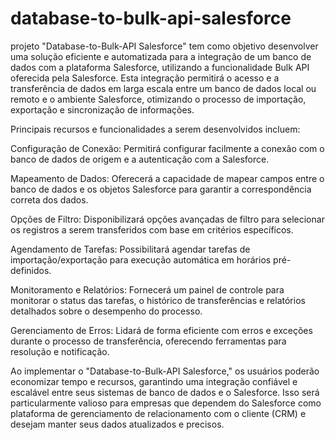 # database-to-bulk-api-salesforce

 projeto "Database-to-Bulk-API Salesforce" tem como objetivo desenvolver uma solução eficiente e automatizada para a integração de um banco de dados com a plataforma Salesforce, utilizando a funcionalidade Bulk API oferecida pela Salesforce. Esta integração permitirá o acesso e a transferência de dados em larga escala entre um banco de dados local ou remoto e o ambiente Salesforce, otimizando o processo de importação, exportação e sincronização de informações.

Principais recursos e funcionalidades a serem desenvolvidos incluem:

Configuração de Conexão: Permitirá configurar facilmente a conexão com o banco de dados de origem e a autenticação com a Salesforce.

Mapeamento de Dados: Oferecerá a capacidade de mapear campos entre o banco de dados e os objetos Salesforce para garantir a correspondência correta dos dados.

Opções de Filtro: Disponibilizará opções avançadas de filtro para selecionar os registros a serem transferidos com base em critérios específicos.

Agendamento de Tarefas: Possibilitará agendar tarefas de importação/exportação para execução automática em horários pré-definidos.

Monitoramento e Relatórios: Fornecerá um painel de controle para monitorar o status das tarefas, o histórico de transferências e relatórios detalhados sobre o desempenho do processo.

Gerenciamento de Erros: Lidará de forma eficiente com erros e exceções durante o processo de transferência, oferecendo ferramentas para resolução e notificação.

Ao implementar o "Database-to-Bulk-API Salesforce," os usuários poderão economizar tempo e recursos, garantindo uma integração confiável e escalável entre seus sistemas de banco de dados e o Salesforce. Isso será particularmente valioso para empresas que dependem do Salesforce como plataforma de gerenciamento de relacionamento com o cliente (CRM) e desejam manter seus dados atualizados e precisos.
